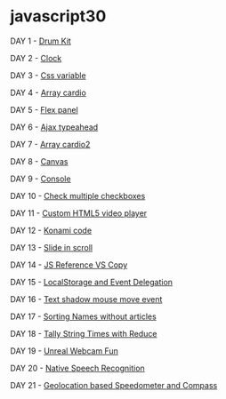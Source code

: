 # javascript30

DAY 1 - [Drum Kit](https://scottxxx666.github.io/javascript30/drum_kit/)

DAY 2 - [Clock](https://scottxxx666.github.io/javascript30/clock/)

DAY 3 - [Css variable](https://scottxxx666.github.io/javascript30/css_variable/)

DAY 4 - [Array cardio](https://github.com/scottxxx666/javascript30/blob/gh-pages/array_cardio/)

DAY 5 - [Flex panel](https://scottxxx666.github.io/javascript30/flex_panel/)

DAY 6 - [Ajax typeahead](https://scottxxx666.github.io/javascript30/ajax_typeahead)

DAY 7 - [Array cardio2](https://scottxxx666.github.io/javascript30/array_cardio2)

DAY 8 - [Canvas](https://scottxxx666.github.io/javascript30/canvas)

DAY 9 - [Console](https://scottxxx666.github.io/javascript30/console)

DAY 10 - [Check multiple checkboxes](https://scottxxx666.github.io/javascript30/checkboxes)

DAY 11 - [Custom HTML5 video player](https://scottxxx666.github.io/javascript30/video)

DAY 12 - [Konami code](https://scottxxx666.github.io/javascript30/konami_code)

DAY 13 - [Slide in scroll](https://scottxxx666.github.io/javascript30/scroll)

DAY 14 - [JS Reference VS Copy](https://scottxxx666.github.io/javascript30/reference)

DAY 15 - [LocalStorage and Event Delegation](https://scottxxx666.github.io/javascript30/local_storage)

DAY 16 - [Text shadow mouse move event](https://scottxxx666.github.io/javascript30/text_shadow)

DAY 17 - [Sorting Names without articles](https://scottxxx666.github.io/javascript30/sort_without_articles)

DAY 18 - [Tally String Times with Reduce](https://scottxxx666.github.io/javascript30/tally_times)

DAY 19 - [Unreal Webcam Fun](https://scottxxx666.github.io/javascript30/webcam)

DAY 20 - [Native Speech Recognition](https://scottxxx666.github.io/javascript30/speech)

DAY 21 - [Geolocation based Speedometer and Compass](https://scottxxx666.github.io/javascript30/geolocation)
